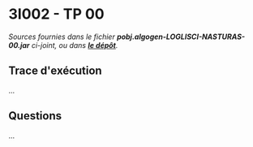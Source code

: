 
# 3I002 - TP 00

_Sources fournies dans le fichier **pobj.algogen-LOGLISCI-NASTURAS-00.jar** ci-joint, ou dans **[le dépôt](http://github.com/3201101/3I002/tree/master/Devoirs/00)**._

## Trace d'exécution

...

## Questions

...